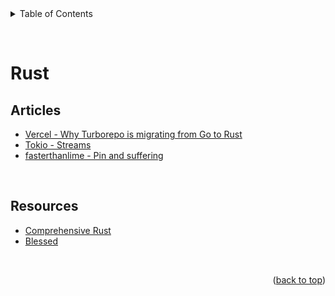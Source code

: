 <div id="top"></div>

<details>
  <summary>Table of Contents</summary>
  <ul>
    <li><a href="#articles">Articles</a></li>
    <li><a href="#resources">Resources</a></li>
  </ul>
</details>

&nbsp;

# Rust

## Articles

- [Vercel - Why Turborepo is migrating from Go to Rust](https://vercel.com/blog/turborepo-migration-go-rust)
- [Tokio - Streams](https://tokio.rs/tokio/tutorial/streams)
- [fasterthanlime - Pin and suffering](https://fasterthanli.me/articles/pin-and-suffering)

&nbsp;

## Resources

- [Comprehensive Rust](https://google.github.io/comprehensive-rust/)
- [Blessed](https://blessed.rs/crates)

&nbsp;

<p align="right">(<a href="#top">back to top</a>)</p>
